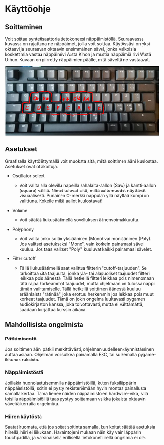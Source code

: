# Käyttöohje

## Soittaminen
Voit soittaa syntetisaattoria tietokoneesi näppäimistöllä. Seuraavassa kuvassa on rajattuna ne näppäimet, joilla voit soittaa. Käytössäsi on yksi oktaavi ja seuraavan oktaavin ensimmäinen sävel, jonka valkoisia koskettimia vastaa näppäinrivi A:sta K:hon ja mustia näppäimiä rivi W:stä U:hun. Kuvaan on piirretty näppäimien päälle, mitä säveltä ne vastaavat.

![Näppäimistön käyttö](kuvat/nappaimisto.png)

## Asetukset
Graafisella käyttöliittymällä voit muokata sitä, miltä soittimen ääni kuulostaa. Asetukset ovat otsikoituja.

- Oscillator select
    - Voit valita alla olevilla napeilla sahalaita-aallon (Saw) ja kantti-aallon (square) välillä. Nimet tulevat siitä, miltä aaltomuodot näyttävät visuaalisesti. Punainen ¤-merkki nappulan yllä näyttää kumpi on valittuna. Kokeile miltä aallot kuulostavat!
- Volume
    - Voit säätää liukusäätimellä sovelluksen äänenvoimakkuutta.

- Polyphony
    - Voit valita onko soitin yksiääninen (Mono) vai moniääninen (Poly). Jos valitset asetukseksi "Mono", vain korkein painamasi sävel kuuluu. Jos taas valitset "Poly", kuuluvat kaikki painamasi sävelet.

- Filter cutoff
    - Tällä liukusäätimellä saat valittua filtterin "cutoff-taajuuden". Se tarkoittaa sitä taajuutta, jonka ylä- tai alapuoliset taajuudet filtteri leikkaa pois äänestä. Tällä hetkellä filtteri leikkaa pois nimenomaan tätä rajaa korkeammat taajuudet, mutta ohjelmaan on tulossa nappi tämän vaihtamiselle. Tällä hetkellä soittimen äänessä kuuluu eräänlaista "rätinää", joka erottuu herkemmin jos leikkaa pois muut korkeat taajuudet. Tämä on jokin ongelma luultavasti pygamen audiokirjaston kanssa, joka toivottavasti, mutta ei välttämättä, saadaan korjattua kurssin aikana.

## Mahdollisista ongelmista

### Pätkimisestä
Jos soittimen ääni pätkii merkittävästi, ohjelman uudelleenkäynnistäminen auttaa asiaan. Ohjelman voi sulkea painamalla ESC, tai sulkemalla pygame-ikkunan ruksista.

### Näppäimistöstä
Joillakin huonolaatuisemmilla näppäimistöillä, kuten fuksiläppärin näppäimistöllä, soitin ei pysty rekisteröimään hyvin montaa painallusta samalla kertaa. Tämä lienee näiden näppäimistöjen hardware-vika, sillä toisilla näppäimistöillä taas pystyy soittamaan vaikka jokaista oktaavin säveltä kerralla ongelmitta.

### Hiiren käytöstä
Saatat huomata, että jos soitat soitinta samalla, kun koitat säätää asetuksia hiirellä, hiiri ei liikukaan. Havaintojeni mukaan näin käy vain läppärin touchpadilla, ja varsinaisella erillisellä tietokonehiirellä ongelmia ei ole. 